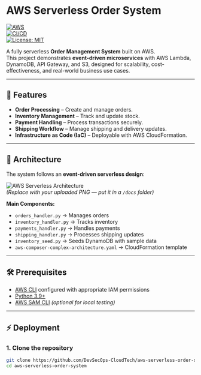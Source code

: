 # AWS Serverless Order System  

[![AWS](https://img.shields.io/badge/AWS-Lambda-orange?logo=amazon-aws&logoColor=white)](https://aws.amazon.com/lambda/)  
[![CI/CD](https://img.shields.io/badge/CI%2FCD-GitHub%20Actions-blue?logo=githubactions&logoColor=white)](https://github.com/features/actions)  
[![License: MIT](https://img.shields.io/badge/License-MIT-green.svg)](LICENSE)  

A fully serverless **Order Management System** built on AWS.  
This project demonstrates **event-driven microservices** with AWS Lambda, DynamoDB, API Gateway, and S3, designed for scalability, cost-effectiveness, and real-world business use cases.  

---

## 🚀 Features
- **Order Processing** – Create and manage orders.  
- **Inventory Management** – Track and update stock.  
- **Payment Handling** – Process transactions securely.  
- **Shipping Workflow** – Manage shipping and delivery updates.  
- **Infrastructure as Code (IaC)** – Deployable with AWS CloudFormation.  

---

## 📐 Architecture
The system follows an **event-driven serverless design**:  

![AWS Serverless Architecture](docs/architecture-diagram.png)  
*(Replace with your uploaded PNG — put it in a `/docs` folder)*  

**Main Components:**
- `orders_handler.py` → Manages orders  
- `inventory_handler.py` → Tracks inventory  
- `payments_handler.py` → Handles payments  
- `shipping_handler.py` → Processes shipping updates  
- `inventory_seed.py` → Seeds DynamoDB with sample data  
- `aws-composer-complex-architecture.yaml` → CloudFormation template  

---

## 🛠️ Prerequisites
- [AWS CLI](https://docs.aws.amazon.com/cli/) configured with appropriate IAM permissions  
- [Python 3.9+](https://www.python.org/)  
- [AWS SAM CLI](https://docs.aws.amazon.com/serverless-application-model/latest/developerguide/serverless-sam-cli.html) *(optional for local testing)*  

---

## ⚡ Deployment

### 1. Clone the repository
```bash
git clone https://github.com/DevSecOps-CloudTech/aws-serverless-order-system.git
cd aws-serverless-order-system

